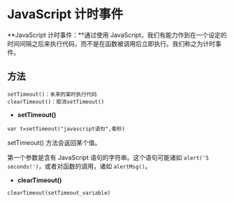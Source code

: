 # JavaScript 计时事件

**JavaScript 计时事件：**通过使用 JavaScript，我们有能力作到在一个设定的时间间隔之后来执行代码，而不是在函数被调用后立即执行。我们称之为计时事件。		

## 方法

```
setTimeout()：未来的某时执行代码
clearTimeout()：取消setTimeout()
```

- **setTimeout()**		

```
var t=setTimeout("javascript语句",毫秒)
```		

setTimeout() 方法会返回某个值。
		
第一个参数是含有 JavaScript 语句的字符串。这个语句可能诸如 `alert('5 seconds!')`，或者对函数的调用，诸如 `alertMsg()`。

- **clearTimeout()**

```
clearTimeout(setTimeout_variable)
```
